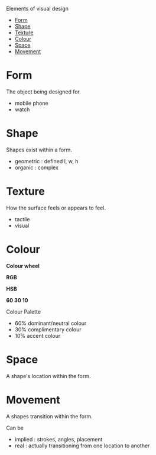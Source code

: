 Elements of visual design

- [Form](#Form)
- [Shape](#Shape)
- [Texture](#Texture)
- [Colour](#Colour)
- [Space](#Space)
- [Movement](#Movement)

# Form

The object being designed for.

- mobile phone
- watch

# Shape

Shapes exist within a form.

- geometric : defined l, w, h
- organic : complex

# Texture

How the surface feels or appears to feel.

- tactile
- visual

# Colour

**Colour wheel**

**RGB**

**HSB**

**60 30 10**

Colour Palette

- 60% dominant/neutral colour
- 30% complimentary colour
- 10% accent colour

# Space

A shape's location within the form.

# Movement

A shapes transition within the form.

Can be

- implied : strokes, angles, placement
- real : actually transitioning from one location to another

